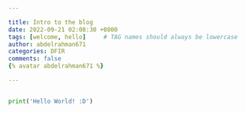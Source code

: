 ```yaml
---

title: Intro to the blog
date: 2022-09-21 02:08:30 +0800
tags: [welcome, hello]     # TAG names should always be lowercase
author: abdelrahman671
categories: DFIR
comments: false
{% avatar abdelrahman671 %}

---
```


```python

print('Hello World! :D')

```


